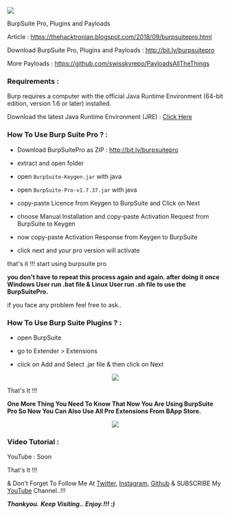 <p align="left"><img src="https://github.com/thehackingsage/burpsuite/blob/master/Logo.png?raw=true" /></p>
<p align="left">BurpSuite Pro, Plugins and Payloads</p>

Article : https://thehacktronian.blogspot.com/2018/09/burpsuitepro.html

Download BurpSuite Pro, Plugins and Payloads : http://bit.ly/burpsuitepro

More Payloads : https://github.com/swisskyrepo/PayloadsAllTheThings

### Requirements :

Burp requires a computer with the official Java Runtime Environment (64-bit edition, version 1.6 or later) installed.

Download the latest Java Runtime Environment (JRE) : [Click Here](https://www.oracle.com/technetwork/java/javase/downloads/jre10-downloads-4417026.html)

### How To Use Burp Suite Pro ? :

* Download BurpSuitePro as ZIP : http://bit.ly/burpsuitepro

* extract and open folder

* open ```BurpSuite-Keygen.jar``` with java

* open ```BurpSuite-Pro-v1.7.37.jar``` with java

* copy-paste Licence from Keygen to BurpSuite and Click on Next

* choose Manual Installation and copy-paste Activation Request from BurpSuite to Keygen

* now copy-paste Activation Response from Keygen to BurpSuite

* click next and your pro version will activate 

that's it !!! start using burpsuite pro 

**you don't have to repeat this process again and again. after doing it once Windows User run .bat file & Linux User run .sh file to use the BurpSuitePro.**

if you face any problem feel free to ask..

### How To Use Burp Suite Plugins ? :

* open BurpSuite 

* go to Extender > Extensions

* click on Add and Select .jar file & then click on Next

<p align="center"><img src="https://github.com/thehackingsage/burpsuite/blob/master/Plugin.png?raw=true" /></p>

That's It !!! 

**One More Thing You Need To Know That Now You Are Using BurpSuite Pro So Now You Can Also Use All Pro Extensions From BApp Store.** 

<p align="center"><img src="https://github.com/thehackingsage/burpsuite/blob/master/BApp.png?raw=true" /></p>

### Video Tutorial : 

YouTube : Soon

That's It !!!

& Don't Forget To Follow Me At [Twitter](https://www.twitter.com/thehackingsage), [Instagram](https://www.instagram.com/thehackingsage), [Github](https://www.github.com/thehackingsage) & SUBSCRIBE My [YouTube](https://www.youtube.com/channel/UCYK1n9A4TUq1CvGc6F3DzoA) Channel..!!!

***Thankyou.***
***Keep Visiting..***
***Enjoy.!!! :)***
